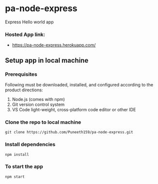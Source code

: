 # pa-node-express
Express Hello world app
### Hosted App link:
- https://pa-node-express.herokuapp.com/
## Setup app in local machine
### Prerequisites
Following must be downloaded, installed, and configured according to the product directions:  
1. Node.js (comes with npm)  
1. Git version control system  
1. VS Code light-weight, cross-platform code editor or other IDE  

### Clone the repo to local machine
```
git clone https://github.com/Puneeth159/pa-node-express.git
```
### Install dependencies
``` 
npm install
```
### To start the app
```
npm start
```
